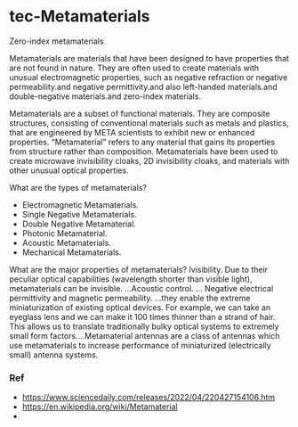 # tec-Metamaterials

Zero-index metamaterials

Metamaterials are materials that have been designed to have properties that are not found in nature. They are often used to create materials with unusual electromagnetic properties, such as negative refraction or negative permeability.and negative permittivity.and also left-handed materials.and double-negative materials.and zero-index materials.
 
Metamaterials are a subset of functional materials. They are composite structures, consisting of conventional materials such as metals and plastics, that are engineered by META scientists to exhibit new or enhanced properties. “Metamaterial” refers to any material that gains its properties from structure rather than composition. Metamaterials have been used to create microwave invisibility cloaks, 2D invisibility cloaks, and materials with other unusual optical properties.

What are the types of metamaterials?
- Electromagnetic Metamaterials.
- Single Negative Metamaterials.
- Double Negative Metamaterial.
- Photonic Metamaterial.
- Acoustic Metamaterials.
- Mechanical Metamaterials.

What are the major properties of metamaterials? Ivisibility. Due to their peculiar optical capabilities (wavelength shorter than visible light), metamaterials can be invisible. ...Acoustic control. ... Negative electrical permittivity and magnetic permeability. ...they enable the extreme miniaturization of existing optical devices. For example, we can take an eyeglass lens and we can make it 100 times thinner than a strand of hair. This allows us to translate traditionally bulky optical systems to extremely small form factors....Metamaterial antennas are a class of antennas which use metamaterials to increase performance of miniaturized (electrically small) antenna systems.

### Ref
- https://www.sciencedaily.com/releases/2022/04/220427154106.htm
- https://en.wikipedia.org/wiki/Metamaterial
- 
